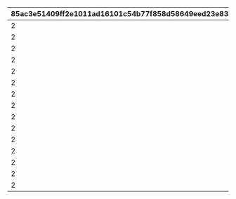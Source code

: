 |85ac3e51409ff2e1011ad16101c54b77f858d58649eed23e833c31e3c3665fe8|804de7e885c490a755f980b931ef86bf0d8587c3495e3e7197f0a697a7a3710f|61cb568ed4292b6255ac26c7fdf43ac0ab95be5289099163b16390683771acc4|fd7aadd511cc8dddcd3b64d556453ad9186abf84032eb0036f3c7003cb8923d8|006c464231282c5c8ed51ebfb651933b59c05638c58e8768aca60ab435202e4a|bf9a4fe0582ec7a977b939a2ddfa519a33adbb8cbbfabcc74ff05f967adde497|04bc3b74437c181971bc8c65e573c932039e4bd54fd09fe1e3e231101f5de859|8b4803c3744dd56ed659e874fb1e5b3894c3ad71c70368dd4ad357d356c9cb87|9fbff0858fca3bc0c4cf65e7b58d561eef7183ac0ef8f83ab0815fcb6fe3e195|240ecf189f4fee21d56ebdab13177c3191b38614b6cf0feb7b269c83e78f11de|b6f894805c0ca55028de2b174573734069352cd6df671953920744c72dd8b69e|75518ac4e9a89a184692cab884df7295702b5548e2e64789fa315baf10850f4b|6a6198ed4e6b610f712338d7bb92c8184a93c125515771ca0c039b07fae7ec4c|e64409e2b1d4fe78ef6f0591038b4cf3bf56bb8d9e2ed6e95e52701cf7556075|754aeecafc5d99e682a5c32cd158a07ed3db93500b27af00b0f982e4f7efe9be|903188cb11cc1a6604a6b460f8cba578e5f1a61bfcb2738d01b25f23546b8f0c|7f0c30992b87d0c849b2f13a86fb81122bf6c79272e3f4e95ac5646549d5931f|11f5ef47ddd3785bbcdb8b30105c7d07170dd08b0d6ce081ec1e9ab7e6833dc1|
| --- | --- | --- | --- | --- | --- | --- | --- | --- | --- | --- | --- | --- | --- | --- | --- | --- | --- |
|2|0|0|20003|94002|150000|91002|12|2|5|5|20|22003|150|1|1|8|0|
|2|0|0|20003|94002|100000|91002|12|2|2|9|15|22003|145|6|2|8|0|
|2|0|0|20003|94002|80000|91002|12|2|5|19|11|22002|140|10|3|8|0|
|2|0|0|20003|94002|80000|91002|12|2|5|29|10|22002|130|20|4|8|0|
|2|0|0|20003|94002|70000|91002|12|2|4|39|9|22002|120|30|5|8|0|
|2|0|0|20003|94002|70000|91002|12|2|4|49|8|22002|110|40|6|8|0|
|2|0|0|20003|94002|60000|91002|12|2|3|99|7|22002|100|50|7|8|0|
|2|0|0|20003|94002|40000|91002|12|2|2|499|2|22002|80|100|8|8|0|
|2|0|0|20002|94002|20000|91002|12|2|1|999|7|22002|50|500|9|8|0|
|2|0|0|20002|94002|16000|91002|12|2|3|4999|4|22001|20|1000|10|8|0|
|2|0|0|20002|94002|9000|91002|12|2|2|9999|3|22001|15|5000|11|8|0|
|2|0|0|20001|94002|4000|91002|12|2|1|11999|8|22001|10|10000|12|8|0|
|2|0|0|20001|94002|3000|91002|12|2|1|13999|7|22001|5|12000|13|8|0|
|2|0|0|20001|94002|2000|91002|12|2|1|14999|6|22001|4|14000|14|8|0|
|2|0|0|20001|94002|1800|91002|12|2|1|30000|5|22001|3|15000|15|8|0|